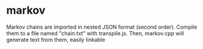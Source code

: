 # markov

Markov chains are imported in nested JSON format (second order). Compile them to a file named "chain.txt" with transpile.js. Then, markov.cpp will generate text from them, easily linkable
